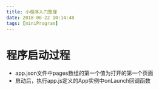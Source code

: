 ```yaml
---
title: 小程序入门整理
date: 2018-06-22 10:14:48
tags: [miniProgram]
---
```

# 程序启动过程
- app.json文件中pages数组的第一个值为打开的第一个页面
- 启动后，执行app.js定义的App实例中onLaunch回调函数